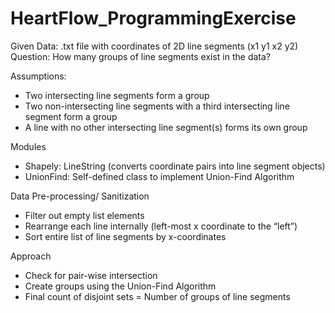# HeartFlow_ProgrammingExercise

Given Data: .txt file with coordinates of 2D line segments (x1 y1 x2 y2)
Question: How many groups of line segments exist in the data?

Assumptions:

- Two intersecting line segments form a group
- Two non-intersecting line segments with a third intersecting line segment form a group
- A line with no other intersecting line segment(s) forms its own group

Modules

- Shapely: LineString (converts coordinate pairs into line segment objects)
- UnionFind: Self-defined class to implement Union-Find Algorithm

Data Pre-processing/ Sanitization

- Filter out empty list elements
- Rearrange each line internally (left-most x coordinate to the “left”)
- Sort entire list of line segments by x-coordinates

Approach
- Check for pair-wise intersection
- Create groups using the Union-Find Algorithm
- Final count of disjoint sets = Number of groups of line segments



